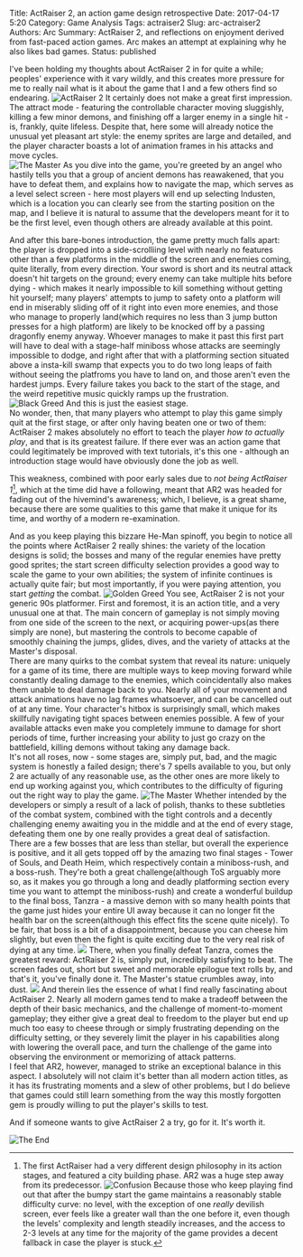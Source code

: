 Title: ActRaiser 2, an action game design retrospective
Date: 2017-04-17 5:20
Category: Game Analysis
Tags: actraiser2
Slug: arc-actraiser2
Authors: Arc
Summary: ActRaiser 2, and reflections on enjoyment derived from fast-paced action games. Arc makes an attempt at explaining why he also likes bad games.
Status: published

I've been holding my thoughts about ActRaiser 2 in for quite a while; peoples' experience with it vary wildly, and this creates more pressure for me to really nail what is it about the game that I and a few others find so endearing.
![ActRaiser 2]({attach}images/actraiser2_logo.gif)
It certainly does not make a great first impression. The attract mode - featuring the controllable character moving sluggishly, killing a few minor demons, and finishing off a larger enemy in a single hit - is, frankly, quite lifeless. Despite that, here some will already notice the unusual yet pleasant art style: the enemy sprites are large and detailed, and the player character boasts a lot of animation frames in his attacks and move cycles.  
![The Master]({attach}images/actraiser2_master_jump.png)
As you dive into the game, you're greeted by an angel who hastily tells you that a group of ancient demons has reawakened, that you have to defeat them, and explains how to navigate the map, which serves as a level select screen - here most players will end up selecting Industen, which is a location you can clearly see from the starting position on the map, and I believe it is natural to assume that the developers meant for it to be the first level, even though others are already available at this point.  

And after this bare-bones introduction, the game pretty much falls apart: the player is dropped into a side-scrolliing level with nearly no features other than a few platforms in the middle of the screen and enemies coming, quite literally, from every direction. Your sword is short and its neutral attack doesn't hit targets on the ground; every enemy can take multiple hits before dying - which makes it nearly impossible to kill something without getting hit yourself; many players' attempts to jump to safety onto a platform will end in miserably sliding off of it right into even more enemies, and those who manage to properly land(which requires no less than 3 jump button presses for a high platform) are likely to be knocked off by a passing dragonfly enemy anyway. Whoever manages to make it past this first part will have to deal with a stage-half miniboss whose attacks are seemingly impossible to dodge, and right after that with a platforming section situated above a insta-kill swamp that expects you to do two long leaps of faith without seeing the platfroms you have to land on, and those aren't even the hardest jumps. Every failure takes you back to the start of the stage, and the weird repetitive music quickly ramps up the frustration.  
![Black Greed]({attach}images/actraiser2_greed2.png)
And this is just the easiest stage.  
No wonder, then, that many players who attempt to play this game simply quit at the first stage, or after only having beaten one or two of them: ActRaiser 2 makes absolutely no effort to teach the player *how to actually play*, and that is its greatest failure. If there ever was an action game that could legitimately be improved with text tutorials, it's this one - although an introduction stage would have obviously done the job as well.  

This weakness, combined with poor early sales due to *not being ActRaiser 1*[^\*], which at the time did have a following, meant that AR2 was headed for fading out of the hivemind's awareness; which, I believe, is a great shame, because there are some qualities to this game that make it unique for its time, and worthy of a modern re-examination.  

[^\*]: The first ActRaiser had a very different design philosophy in its action stages, and featured a city building phase. AR2 was a huge step away from its predecessor.
![Confusion]({attach}images/actraiser2_confusion.png)
Because those who keep playing find out that after the bumpy start the game maintains a reasonably stable difficulty curve: no level, with the exception of one *really* devilish screen, ever feels like a greater wall than the one before it, even though the levels' complexity and length steadily increases, and the access to 2-3 levels at any time for the majority of the game provides a decent fallback in case the player is stuck.  

And as you keep playing this bizzare He-Man spinoff, you begin to notice all the points where ActRaiser 2 really shines: the variety of the location designs is solid; the bosses and many of the regular enemies have pretty good sprites; the start screen difficulty selection provides a good way to scale the game to your own abilities; the system of infinite continues is actually quite fair; but most importantly, if you were paying attention, you start *getting* the combat.
![Golden Greed]({attach}images/actraiser2_greed1.png)
You see, ActRaiser 2 is not your generic 90s platformer. First and foremost, it is an action title, and a very unusual one at that. The main concern of gameplay is not simply moving from one side of the screen to the next, or acquiring power-ups(as there simply are none), but mastering the controls to become capable of smoothly chaining the jumps, glides, dives, and the variety of attacks at the Master's disposal.  
There are many quirks to the combat system that reveal its nature: uniquely for a game of its time, there are multiple ways to keep moving forward while constantly dealing damage to the enemies, which coincidentally also makes them unable to deal damage back to you. Nearly all of your movement and attack animations have no lag frames whatsoever, and can be cancelled out of at any time. Your character's hitbox is surprisingly small, which makes skillfully navigating tight spaces between enemies possible. A few of your available attacks even make you completely immune to damage for short periods of time, further increasing your ability to just go crazy on the battlefield, killing demons without taking any damage back.  
It's not all roses, now - some stages are, simply put, bad, and the magic system is honestly a failed design; there's 7 spells available to you, but only 2 are actually of any reasonable use, as the other ones are more likely to end up working against you, which contributes to the difficulty of figuring out the right way to play the game.
![The Master]({attach}images/actraiser2_swordplant.png)
Whether intended by the developers or simply a result of a lack of polish, thanks to these subtleties of the combat system, combined with the tight controls and a decently challenging enemy awaiting you in the middle and at the end of every stage, defeating them one by one really provides a great deal of satisfaction. There are a few bosses that are less than stellar, but overall the experience is positive, and it all gets topped off by the amazing two final stages - Tower of Souls, and Death Heim, which respectively contain a miniboss-rush, and a boss-rush. They're both a great challenge(although ToS arguably more so, as it makes you go through a long and deadly platforming section every time you want to attempt the miniboss-rush) and create a wonderful buildup to the final boss, Tanzra - a massive demon with so many health points that the game just hides your entire UI away because it can no longer fit the health bar on the screen(although this effect fits the scene quite nicely). To be fair, that boss is a bit of a disappointment, because you can cheese him slightly, but even then the fight is quite exciting due to the very real risk of dying at any time.
![]({attach}images/actraiser2_credits1.png)
There, when you finally defeat Tanzra, comes the greatest reward: ActRaiser 2 is, simply put, incredibly satisfying to beat. The screen fades out, short but sweet and memorable epilogue text rolls by, and that's it, you've finally done it. The Master's statue crumbles away, into dust.
![]({attach}images/actraiser2_credits2.png)
And therein lies the essence of what I find really fascinating about ActRaiser 2. Nearly all modern games tend to make a tradeoff between the depth of their basic mechanics, and the challenge of moment-to-moment gameplay; they either give a great deal to freedom to the player but end up much too easy to cheese through or simply frustrating depending on the difficulty setting, or they severely limit the player in his capabilities along with lowering the overall pace, and turn the challenge of the game into observing the environment or memorizing of attack patterns.  
I feel that AR2, however, managed to strike an exceptional balance in this aspect. I absolutely will  not claim it's better than all modern action titles, as it has its frustrating moments and a slew of other problems, but I do believe that games could still learn something from the way this mostly forgotten gem is proudly willing to put the player's skills to test.

And if someone wants to give ActRaiser 2 a try, go for it. It's worth it.

![The End]({attach}images/actraiser2_end.png)
